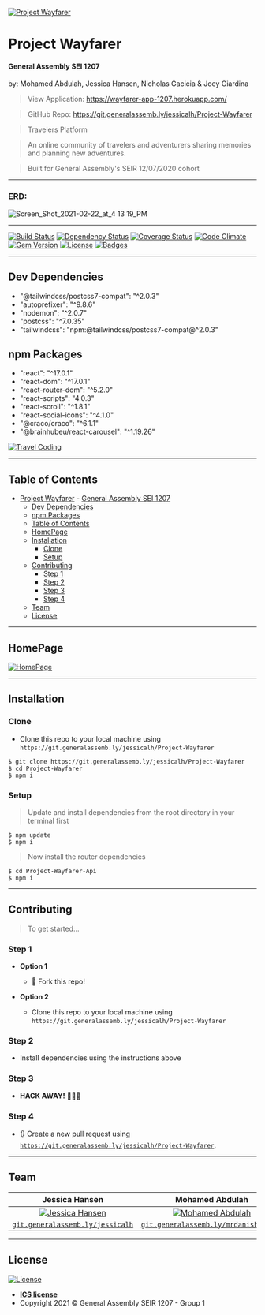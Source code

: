 [![Project Wayfarer](https://i.imgur.com/DMl6V2z.jpg&s=200)](https://i.imgur.com/DMl6V2z.jpg)

# Project Wayfarer
#### General Assembly SEI 1207
by: Mohamed Abdulah, Jessica Hansen, Nicholas Gacicia & Joey Giardina

> View Application: https://wayfarer-app-1207.herokuapp.com/

> GitHub Repo: https://git.generalassemb.ly/jessicalh/Project-Wayfarer

> Travelers Platform

> An online community of travelers and adventurers sharing memories and planning new adventures.

> Built for General Assembly's SEIR 12/07/2020 cohort
___

### ERD: 

![Screen_Shot_2021-02-22_at_4 13 19_PM](https://media.git.generalassemb.ly/user/32534/files/5cc2d300-782f-11eb-9f04-0cdbbeb02494)

___

[![Build Status](http://img.shields.io/travis/badges/badgerbadgerbadger.svg?style=flat-square)](https://travis-ci.org/badges/badgerbadgerbadger) [![Dependency Status](http://img.shields.io/gemnasium/badges/badgerbadgerbadger.svg?style=flat-square)](https://gemnasium.com/badges/badgerbadgerbadger) [![Coverage Status](http://img.shields.io/coveralls/badges/badgerbadgerbadger.svg?style=flat-square)](https://coveralls.io/r/badges/badgerbadgerbadger) [![Code Climate](http://img.shields.io/codeclimate/github/badges/badgerbadgerbadger.svg?style=flat-square)](https://codeclimate.com/github/badges/badgerbadgerbadger) [![Gem Version](http://img.shields.io/gem/v/badgerbadgerbadger.svg?style=flat-square)](https://rubygems.org/gems/badgerbadgerbadger) [![License](http://img.shields.io/:license-ICS-blue.svg?style=flat-square)](http://badges.mit-license.org) [![Badges](http://img.shields.io/:badges-7/7-ff6799.svg?style=flat-square)](https://github.com/badges/badgerbadgerbadger)

---
## Dev Dependencies
- "@tailwindcss/postcss7-compat": "^2.0.3"
-	"autoprefixer": "^9.8.6"
-	"nodemon": "^2.0.7"
-	"postcss": "^7.0.35"
-	"tailwindcss": "npm:@tailwindcss/postcss7-compat@^2.0.3"

## npm Packages
-	"react": "^17.0.1"
-	"react-dom": "^17.0.1"
-	"react-router-dom": "^5.2.0"
-	"react-scripts": "4.0.3"
-	"react-scroll": "^1.8.1"
-	"react-social-icons": "^4.1.0"
-	"@craco/craco": "^6.1.1"
- "@brainhubeu/react-carousel": "^1.19.26"


[![Travel Coding](https://i.imgur.com/fWJPkcv.jpg)](https://i.imgur.com/fWJPkcv.jpg)

---

## Table of Contents
- [Project Wayfarer](#project-wayfarer)
      - [General Assembly SEI 1207](#general-assembly-sei-1207)
  - [Dev Dependencies](#dev-dependencies)
  - [npm Packages](#npm-packages)
  - [Table of Contents](#table-of-contents)
  - [HomePage](#homepage)
  - [Installation](#installation)
    - [Clone](#clone)
    - [Setup](#setup)
  - [Contributing](#contributing)
    - [Step 1](#step-1)
    - [Step 2](#step-2)
    - [Step 3](#step-3)
    - [Step 4](#step-4)
  - [Team](#team)
  - [License](#license)


---

## HomePage
[![HomePage](https://i.imgur.com/fN2AMIj.png)](https://i.imgur.com/fN2AMIj.png)

---

## Installation
### Clone

- Clone this repo to your local machine using `https://git.generalassemb.ly/jessicalh/Project-Wayfarer`

```shell
$ git clone https://git.generalassemb.ly/jessicalh/Project-Wayfarer
$ cd Project-Wayfarer
$ npm i
```


### Setup

> Update and install dependencies from the root directory in your terminal first

```shell
$ npm update
$ npm i
```

> Now install the router dependencies

```shell
$ cd Project-Wayfarer-Api
$ npm i
```

---

## Contributing

> To get started...

### Step 1

- **Option 1**
    - 🍴 Fork this repo!

- **Option 2**
  - Clone this repo to your local machine using `https://git.generalassemb.ly/jessicalh/Project-Wayfarer`

### Step 2

- Install dependencies using the instructions above

### Step 3

- **HACK AWAY!** 🔨🔨🔨

### Step 4

- 🔃 Create a new pull request using <a href="https://git.generalassemb.ly/jessicalh/Project-Wayfarer" target="_blank">`https://git.generalassemb.ly/jessicalh/Project-Wayfarer`</a>.

---

## Team

|                 Jessica Hansen                 |                 Mohamed Abdulah                 |                 Joey Giardina                 |                 Nicholas Gacicia                 |
| :--------------------------------------------------------------------------------------------------------: | :--------------------------------------------------------------------------------------------------------: | :--------------------------------------------------------------------------------------------------------: | :--------------------------------------------------------------------------------------------------------: |
| [![Jessica Hansen](https://i.imgur.com/0UuugA3.jpg?s=200)]() | [![Mohamed Abdulah](https://ca.slack-edge.com/T0351JZQ0-U01FBN8UN2H-1e2a0a833db5-512?s=200)]() | [![Joey Giardina](https://i.imgur.com/Oz6i83g.jpg?s=200)]() | [![Nicholas Gacicia](https://i.imgur.com/dYlnr6t.jpg?2?s=200)]() |
|         <a href="https://git.generalassemb.ly/jessicalh" target="_blank">`git.generalassemb.ly/jessicalh`</a>         |         <a href="https://git.generalassemb.ly/mrdanishjr1992" target="_blank">`git.generalassemb.ly/mrdanishjr1992`</a>         |         <a href="https://git.generalassemb.ly/jgiardina" target="_blank">`git.generalassemb.ly/jgiardina`</a>         |         <a href="https://git.generalassemb.ly/nicholasgacicia" target="_blank">`git.generalassemb.ly/nicholasgacicia`</a>         |

---

## License

[![License](http://img.shields.io/:license-ICS-blue.svg?style=flat-square)](http://badges.mit-license.org)

- **[ICS license](http://[opensource.org/licenses/mit-license.php](https://opensource.org/licenses/ISC))**
- Copyright 2021 © General Assembly SEIR 1207 - Group 1
